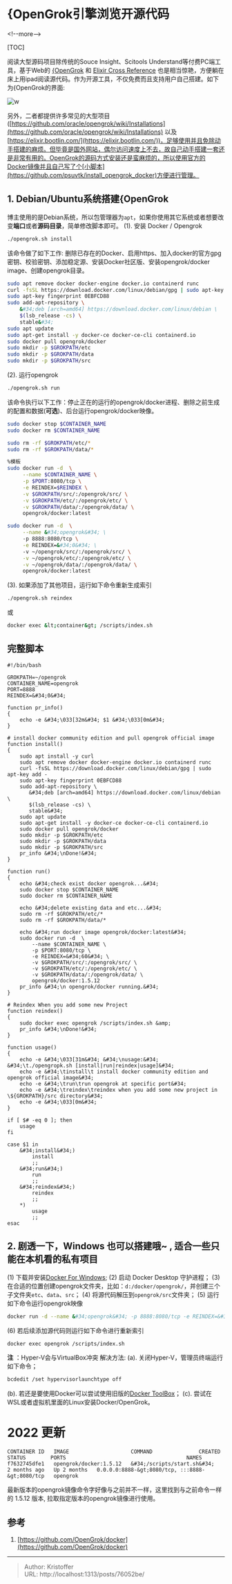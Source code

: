 # {OpenGrok引擎浏览开源代码


&lt;!--more--&gt;

[TOC]

阅读大型源码项目除传统的Souce Insight、Scitools Understand等付费PC端工具，基于Web的 [{OpenGrok](https://oracle.github.io/opengrok/) 和 [Elixir Cross Reference](https://elixir.bootlin.com/) 也是相当惊艳，方便躺在床上用ipad阅读源代码。作为开源工具，不仅免费而且支持用户自己搭建。如下为{OpenGrok的界面:

![w](https://upload-images.jianshu.io/upload_images/4572693-4d729029d88ca196.png?imageMogr2/auto-orient/strip%7CimageView2/2/w/1240)

另外，二者都提供许多常见的大型项目([https://github.com/oracle/opengrok/wiki/Installations](https://github.com/oracle/opengrok/wiki/Installations)
以及[https://elixir.bootlin.com/](https://elixir.bootlin.com/))，足够使用并且免除动手搭建的麻烦。但毕竟是国外网站，偶尔访问速度上不去，故自己动手搭建一套还是非常有用的。OpenGrok的源码方式安装还是蛮麻烦的，所以使用官方的Docker镜像并且自己写了个[小脚本](https://github.com/psuvtk/install_opengrok_docker)方便进行管理。

## 1. Debian/Ubuntu系统搭建{OpenGrok
博主使用的是Debian系统，所以包管理器为`apt`，如果你使用其它系统或者想要改变**端口**或者**源码目录**，简单修改脚本即可。
(1). 安装 Docker / Opengrok
``` bash
./opengrok.sh install
```
该命令做了如下工作: 删除已存在的Docker、启用https、加入docker的官方gpg密钥、校验密钥、添加稳定源、安装Docker社区版、安装opengrok/docker image、创建opengrok目录。
``` bash
sudo apt remove docker docker-engine docker.io containerd runc
curl -fsSL https://download.docker.com/linux/debian/gpg | sudo apt-key add -
sudo apt-key fingerprint 0EBFCD88
sudo add-apt-repository \
	&#34;deb [arch=amd64] https://download.docker.com/linux/debian \
	$(lsb_release -cs) \
	stable&#34;
sudo apt update
sudo apt-get install -y docker-ce docker-ce-cli containerd.io
sudo docker pull opengrok/docker
sudo mkdir -p $GROKPATH/etc
sudo mkdir -p $GROKPATH/data
sudo mkdir -p $GROKPATH/src
```

(2). 运行opengrok
``` bash
./opengrok.sh run
```
该命令执行以下工作：停止正在的运行的opengrok/docker进程、删除之前生成的配置和数据(**可选**)、后台运行opengrok/docker映像。
``` bash
sudo docker stop $CONTAINER_NAME
sudo docker rm $CONTAINER_NAME

sudo rm -rf $GROKPATH/etc/*
sudo rm -rf $GROKPATH/data/*

%模板
sudo docker run -d  \
	 --name $CONTAINER_NAME \
	 -p $PORT:8080/tcp \
	 -e REINDEX=$REINDEX \
	 -v $GROKPATH/src/:/opengrok/src/ \
	 -v $GROKPATH/etc/:/opengrok/etc/ \
	 -v $GROKPATH/data/:/opengrok/data/ \
	 opengrok/docker:latest

sudo docker run -d  \
     --name &#34;opengrok&#34; \
     -p 8888:8080/tcp \
     -e REINDEX=&#34;0&#34; \
     -v ~/opengrok/src/:/opengrok/src/ \
     -v ~/opengrok/etc/:/opengrok/etc/ \
     -v ~/opengrok/data/:/opengrok/data/ \
     opengrok/docker:latest
```

(3). 如果添加了其他项目，运行如下命令重新生成索引
``` bash
./opengrok.sh reindex
```
或
``` bash
docker exec &lt;container&gt; /scripts/index.sh
```

## 完整脚本
```shell
#!/bin/bash

GROKPATH=~/opengrok
CONTAINER_NAME=opengrok
PORT=8888
REINDEX=&#34;0&#34;

function pr_info()
{
	echo -e &#34;\033[32m&#34; $1 &#34;\033[0m&#34;
}

# install docker community edition and pull opengrok official image
function install()
{
	sudo apt install -y curl
	sudo apt remove docker docker-engine docker.io containerd runc
	curl -fsSL https://download.docker.com/linux/debian/gpg | sudo apt-key add -
	sudo apt-key fingerprint 0EBFCD88
	sudo add-apt-repository \
	   &#34;deb [arch=amd64] https://download.docker.com/linux/debian \
	   $(lsb_release -cs) \
	   stable&#34;
	sudo apt update
	sudo apt-get install -y docker-ce docker-ce-cli containerd.io
	sudo docker pull opengrok/docker
	sudo mkdir -p $GROKPATH/etc
	sudo mkdir -p $GROKPATH/data
	sudo mkdir -p $GROKPATH/src
	pr_info &#34;\nDone!&#34;
}

function run()
{
	echo &#34;check exist docker opengrok...&#34;
	sudo docker stop $CONTAINER_NAME
	sudo docker rm $CONTAINER_NAME

	echo &#34;delete existing data and etc...&#34;
	sudo rm -rf $GROKPATH/etc/*
	sudo rm -rf $GROKPATH/data/*
	
	echo &#34;run docker image opengrok/docker:latest&#34;
	sudo docker run -d  \
	    --name $CONTAINER_NAME \
	    -p $PORT:8080/tcp \
	    -e REINDEX=&#34;60&#34; \
	    -v $GROKPATH/src/:/opengrok/src/ \
	    -v $GROKPATH/etc/:/opengrok/etc/ \
	    -v $GROKPATH/data/:/opengrok/data/ \
	    opengrok/docker:1.5.12
	pr_info &#34;\n opengrok/docker running.&#34;	
}

# Reindex When you add some new Project 
function reindex()
{
	sudo docker exec opengrok /scripts/index.sh &amp;
	pr_info &#34;\nDone!&#34;
}

function usage()
{
	echo -e &#34;\033[31m&#34; &#34;\nusage:&#34; &#34;\t./opengropk.sh [install|run|reindex|usage]&#34;
	echo -e &#34;\tinstall\t install docker community edition and opengrok official image&#34;
	echo -e &#34;\trun\trun opengrok at specific port&#34;
	echo -e &#34;\treindex\treindex when you add some new project in \${GROKPATH}/src directory&#34;
	echo -e &#34;\033[0m&#34;
}

if [ $# -eq 0 ]; then 
	usage
fi

case $1 in
	&#34;install&#34;)
		install	
		;;
	&#34;run&#34;)
		run
		;;
	&#34;reindex&#34;)
		reindex
		;;
	*)
		usage
		;;
esac
```


## 2. 剧透一下，Windows 也可以搭建哦~ , 适合一些只能在本机看的私有项目
(1) 下载并安装[Docker For Windows](https://hub.docker.com/?overlay=onboarding);
(2) 启动 Docker Desktop 守护进程；
(3) 在合适的位置创建opengrok文件夹，比如：`d:/docker/opengrok/`，并创建三个子文件夹`etc`、`data`、`src`；
(4) 将源代码解压到`opengrok/src`文件夹；
(5) 运行如下命令运行opengrok映像
``` bash
docker run -d --name &#34;opengrok&#34; -p 8888:8080/tcp -e REINDEX=&#34;0&#34; -v d:/docker/opengrok/src/:/opengrok/src/ -v d:/docker/opengrok/etc/:/opengrok/etc/ -v d:/docker/opengrok/data/:/opengrok/data/  opengrok/docker:latest 
```
(6) 若后续添加源代码则运行如下命令进行重新索引
``` bash
docker exec opengrok /scripts/index.sh
```
**注** ：Hyper-V会与VirtualBox冲突
解决方法:
(a). 关闭Hyper-V，管理员终端运行如下命令；
``` bash
bcdedit /set hypervisorlaunchtype off
```
(b). 若还是要使用Docker可以尝试使用旧版的[Docker ToolBox](https://docs.docker.com/toolbox/toolbox_install_windows/)；
(c). 尝试在WSL或者虚拟机里面的Linux安装Docker/OpenGrok。



# 2022 更新

```
CONTAINER ID   IMAGE                    COMMAND               CREATED        STATUS        PORTS                                       NAMES
f7632745dfe1   opengrok/docker:1.5.12   &#34;/scripts/start.sh&#34;   2 months ago   Up 2 months   0.0.0.0:8888-&gt;8080/tcp, :::8888-&gt;8080/tcp   opengrok
```

最新版本的opengrok镜像命令字好像与之前并不一样，这里找到与之前命令一样的 1.5.12 版本, 拉取指定版本的opengrok镜像进行使用。


## 参考
1. [https://github.com/OpenGrok/docker](https://github.com/OpenGrok/docker)

---

> Author: Kristoffer  
> URL: http://localhost:1313/posts/76052be/  

